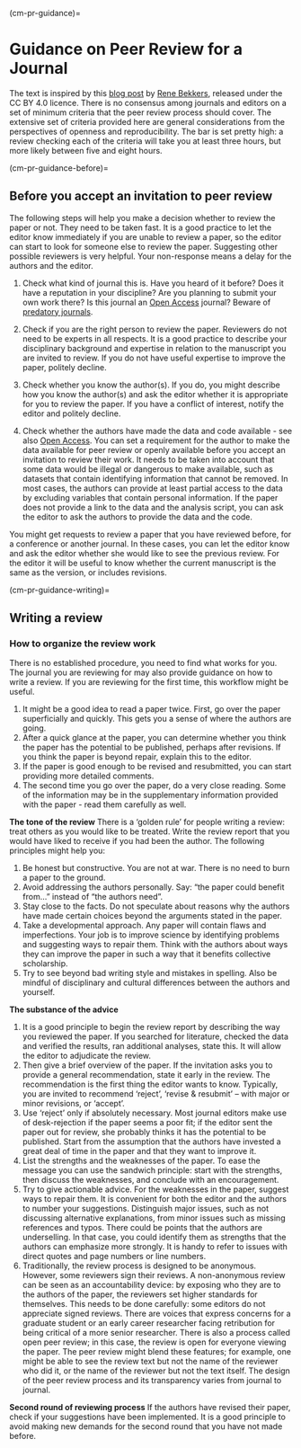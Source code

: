 (cm-pr-guidance)=
# Guidance on Peer Review for a Journal


The text is inspired by this [blog post](https://renebekkers.wordpress.com/2020/06/24/how-to-review-a-paper/) by [Rene Bekkers](https://research.vu.nl/en/persons/rene-bekkers), released under the CC BY 4.0 licence. There is no consensus among journals and editors on a set of minimum criteria that the peer review process should cover. The extensive set of criteria provided here are general considerations from the perspectives of openness and reproducibility. The bar is set pretty high: a review checking each of the criteria will take you at least three hours, but more likely between five and eight hours.


(cm-pr-guidance-before)=
## Before you accept an invitation to peer review

The following steps will help you make a decision whether to review the paper or not. They need to be taken fast. It is a good practice to let the editor know immediately if you are unable to review a paper, so the editor can start to look for someone else to review the paper. Suggesting other possible reviewers is very helpful. Your non-response means a delay for the authors and the editor.

1. Check what kind of journal this is. Have you heard of it before? Does it have a reputation in your discipline? Are you planning to submit your own work there? Is this journal an [Open Access](https://the-turing-way.netlify.app/reproducible-research/open/open-access.html) journal? Beware of [predatory journals](https://predatoryjournals.com/journals/).

1. Check if you are the right person to review the paper. Reviewers do not need to be experts in all respects. It is a good practice to describe your disciplinary background and expertise in relation to the manuscript you are invited to review. If you do not have useful expertise to improve the paper, politely decline.

1. Check whether you know the author(s). If you do, you might describe how you know the author(s) and ask the editor whether it is appropriate for you to review the paper. If you have a conflict of interest, notify the editor and politely decline.

1. Check whether the authors have made the data and code available - see also [Open Access](https://the-turing-way.netlify.app/reproducible-research/open/open-access.html). You can set a requirement for the author to make the data available for peer review or openly available before you accept an invitation to review their work. It needs to be taken into account that some data  would be illegal or dangerous to make available, such as datasets that contain identifying information that cannot be removed. In most cases, the authors can provide at least partial access to the data by excluding variables that contain personal information. If the paper does not provide a link to the data and the analysis script, you can ask the editor to ask the authors to provide the data and the code.

You might get requests to review a paper that you have reviewed before, for a conference or another journal. In these cases, you can let the editor know and ask the editor whether she would like to see the previous review. For the editor it will be useful to know whether the current manuscript is the same as the version, or includes revisions.

(cm-pr-guidance-writing)=
## Writing a review

### How to organize the review work

There is no established procedure, you need to find what works for you. The journal you are reviewing for may also provide guidance on how to write a review. If you are reviewing for the first time, this workflow might be useful.
1. It might be a good idea to read a paper twice. First, go over the paper superficially and quickly. This gets you a sense of where the authors are going.
2. After a quick glance at the paper, you can determine whether you think the paper has the potential to be published, perhaps after revisions. If you think the paper is beyond repair, explain this to the editor.
3. If the paper is good enough to be revised and resubmitted, you can start providing more detailed comments.
3. The second time you go over the paper, do a very close reading. Some of the information may be in the supplementary information provided with the paper - read them carefully as well.

**The tone of the review** There is a ‘golden rule’ for people writing a review: treat others as you would like to be treated. Write the review report that you would have liked to receive if you had been the author. The following principles might help you:
1. Be honest but constructive. You are not at war. There is no need to burn a paper to the ground.
2. Avoid addressing the authors personally. Say: “the paper could benefit from…” instead of “the authors need”.
3. Stay close to the facts. Do not speculate about reasons why the authors have made certain choices beyond the arguments stated in the paper.
4. Take a developmental approach. Any paper will contain flaws and imperfections. Your job is to improve science by identifying problems and suggesting ways to repair them. Think with the authors about ways they can improve the paper in such a way that it benefits collective scholarship.
5. Try to see beyond bad writing style and mistakes in spelling. Also be mindful of disciplinary and cultural differences between the authors and yourself.

**The substance of the advice**
1. It is a good principle to begin the review report by describing the way you reviewed the paper. If you searched for literature, checked the data and verified the results, ran additional analyses, state this. It will allow the editor to adjudicate the review.
2. Then give a brief overview of the paper. If the invitation asks you to provide a general recommendation, state it early in the review. The recommendation is the first thing the editor wants to know. Typically, you are invited to recommend ‘reject’, ‘revise & resubmit’ – with major or minor revisions, or ‘accept’.
3. Use ‘reject’ only if absolutely necessary. Most journal editors make use of desk-rejection if the paper seems a poor fit; if the editor sent the paper out for review, she probably thinks it has the potential to be published. Start from the assumption that the authors have invested a great deal of time in the paper and that they want to improve it.
4. List the strengths and the weaknesses of the paper. To ease the message you can use the sandwich principle: start with the strengths, then discuss the weaknesses, and conclude with an encouragement.
5. Try to give actionable advice. For the weaknesses in the paper, suggest ways to repair them. It is convenient for both the editor and the authors to number your suggestions. Distinguish major issues, such as not discussing alternative explanations, from minor issues such as missing references and typos. There could be points that the authors are underselling. In that case, you could identify them as strengths that the authors can emphasize more strongly. It is handy to refer to issues with direct quotes and page numbers or line numbers.
6. Traditionally, the review process is designed to be anonymous. However, some reviewers sign their reviews. A non-anonymous review can be seen as an accountability device: by exposing who they are to the authors of the paper, the reviewers set higher standards for themselves. This needs to be done carefully: some editors do not appreciate signed reviews. There are voices that express concerns for a graduate student or an early career researcher facing retribution for being critical of a more senior researcher. There is also a process called open peer review; in this case, the review is open for everyone viewing the paper. The peer review might blend these features; for example, one might be able to see the review text but not the name of the reviewer who did it, or the name of the reviewer but not the text itself. The design of the peer review process and its transparency varies from journal to journal.

**Second round of reviewing process** If the authors have revised their paper, check if your suggestions have been implemented. It is a good principle to avoid making new demands for the second round that you have not made before. 


